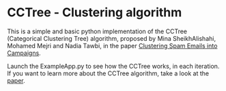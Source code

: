 # CCTree - Clustering algorithm
This is a simple and basic python implementation of the CCTree (Categorical Clustering Tree) algorithm, proposed by Mina SheikhAlishahi, Mohamed Mejri and Nadia Tawbi, in the paper <a href="http://www.scitepress.org/portal/PublicationsDetail.aspx?ID=44Nf2WZJ6Qw=&t=1">Clustering Spam Emails into Campaigns</a>.

Launch the ExampleApp.py to see how the CCTree works, in each iteration. If you want to learn more about the CCTree algorithm, take a look at the <a href="http://www.scitepress.org/portal/PublicationsDetail.aspx?ID=44Nf2WZJ6Qw=&t=1">paper</a>.